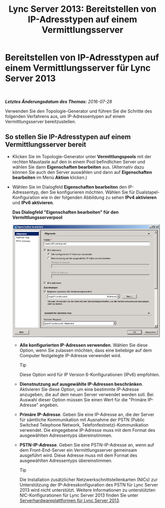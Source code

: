 ﻿---
title: 'Lync Server 2013: Bereitstellen von IP-Adresstypen auf einem Vermittlungsserver'
TOCTitle: Bereitstellen von IP-Adresstypen auf einem Vermittlungsserver
ms:assetid: 689ebed5-96ee-4cd4-b7ae-ee2a86a1d9b3
ms:mtpsurl: https://technet.microsoft.com/de-de/library/JJ204964(v=OCS.15)
ms:contentKeyID: 49294275
ms.date: 07/20/2017
mtps_version: v=OCS.15
ms.translationtype: HT
---

# Bereitstellen von IP-Adresstypen auf einem Vermittlungsserver für Lync Server 2013

 

_**Letztes Änderungsdatum des Themas:** 2016-07-28_

Verwenden Sie den Topologie-Generator und führen Sie die Schritte des folgenden Verfahrens aus, um IP-Adressentypen auf einem Vermittlungsserver bereitzustellen.

## So stellen Sie IP-Adresstypen auf einem Vermittlungsserver bereit

  - Klicken Sie im Topologie-Generator unter **Vermittlungspools** mit der rechten Maustaste auf den in einem Pool befindlichen Server und wählen Sie dann **Eigenschaften bearbeiten** aus. (Alternativ dazu können Sie auch den Server auswählen und dann auf **Eigenschaften bearbeiten** im Menü **Aktion** klicken.)

  - Wählen Sie im Dialogfeld **Eigenschaften bearbeiten** den IP-Adressentyp, den Sie konfigurieren möchten. Wählen Sie für Dualstapel-Konfiguration wie in der folgenden Abbildung zu sehen **IPv4 aktivieren** und **IPv6 aktivieren**.
    
    **Das Dialogfeld "Eigenschaften bearbeiten" für den Vermittlungsserverpool**
    
    ![Allgemeine Lync Server-Eigenschaften mit FQDN (Seite)](images/JJ204964.4e650aca-dbff-4a86-b10d-f0162c032539(OCS.15).png "Allgemeine Lync Server-Eigenschaften mit FQDN (Seite)")
    
      - **Alle konfigurierten IP-Adressen verwenden**. Wählen Sie diese Option, wenn Sie zulassen möchten, dass eine beliebige auf dem Computer festgelegte IP-Adresse verwendet wird.
        

        > [!TIP]
        > Diese Option wird für IP Version 6-Konfigurationen (IPv6) empfohlen.

    
      - **Dienstnutzung auf ausgewählte IP-Adressen beschränken**. Aktivieren Sie diese Option, um eine bestimmte IP-Adresse anzugeben, die auf dem neuen Server verwendet werden soll. Bei Auswahl dieser Option müssen Sie einen Wert für die "Primäre IP-Adresse" angeben.
    
      - **Primäre IP-Adresse**. Geben Sie eine IP-Adresse an, die der Server für sämtliche Kommunikation mit Ausnahme der PSTN (Public Switched Telephone Network, Telefonfestnetz)-Kommunikation verwendet. Die eingegebene IP-Adresse muss mit dem Format des ausgewählten Adressentyps übereinstimmen.
    
      - **PSTN-IP-Adresse**. Geben Sie eine PSTN-IP-Adresse an, wenn auf dem Front-End-Server ein Vermittlungsserver gemeinsam ausgeführt wird. Diese Adresse muss mit dem Format des ausgewählten Adressentyps übereinstimmen.
        

        > [!TIP]
        > Die Installation zusätzlicher Netzwerkschnittstellenkarten (NICs) zur Unterstützung der IP-Adresskonfiguration des PSTN für Lync Server 2013 wird nicht unterstützt. Weitere Informationen zu unterstützten NIC-Konfigurationen für Lync Server 2013 finden Sie unter <A href="lync-server-2013-server-hardware-platforms.md">Serverhardwareplattformen für Lync Server&nbsp;2013</A>.


